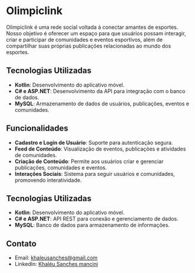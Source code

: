 # Olimpiclink
Olimpiclink é uma rede social voltada á conectar amantes de esportes. 
Nosso objetivo é oferecer um espaço para que usuários possam interagir, criar e participar de comunidades e eventos esportivos, além de compartilhar suas próprias publicações relacionadas ao mundo dos esportes.


## Tecnologias Utilizadas
- **Kotlin**: Desenvolvimento do aplicativo móvel.
- **C# e ASP.NET**: Desenvolvimento da API para integração com o banco de dados.
- **MySQL**: Armazenamento de dados de usuários, publicações, eventos e comunidades.

## Funcionalidades
- **Cadastro e Login de Usuário**: Suporte para autenticação segura.
- **Feed de Conteúdo**: Visualização de eventos, publicações e atividades de comunidades.
- **Criação de Conteúdo**: Permite aos usuários criar e gerenciar publicações, comunidades e eventos.
- **Interações Sociais**: Sistema para seguir usuários e comunidades, promovendo interatividade.

## Tecnologias Utilizadas
- **Kotlin**: Desenvolvimento do aplicativo móvel.
- **C# e ASP.NET**: API REST para conexão e gerenciamento de dados.
- **MySQL**: Banco de dados para armazenamento de informações.

## Contato
- Email: khaleusanches@gmail.com
- LinkedIn: [Khaléu Sanches mancini](https://www.linkedin.com/in/khaleu-sanches-mancini/)